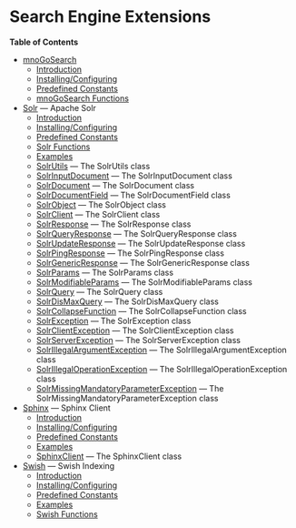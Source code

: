 Search Engine Extensions
========================

**Table of Contents**

-   [mnoGoSearch](/book/mnogosearch.html)
    -   [Introduction](/intro/mnogosearch.html)
    -   [Installing/Configuring](/mnogosearch/setup.html)
    -   [Predefined Constants](/mnogosearch/constants.html)
    -   [mnoGoSearch Functions](/ref/mnogosearch.html)
-   [Solr](/book/solr.html) — Apache Solr
    -   [Introduction](/intro/solr.html)
    -   [Installing/Configuring](/solr/setup.html)
    -   [Predefined Constants](/solr/constants.html)
    -   [Solr Functions](/ref/solr.html)
    -   [Examples](/solr/examples.html)
    -   [SolrUtils](/class/solrutils.html) — The SolrUtils class
    -   [SolrInputDocument](/class/solrinputdocument.html) — The
        SolrInputDocument class
    -   [SolrDocument](/class/solrdocument.html) — The SolrDocument
        class
    -   [SolrDocumentField](/class/solrdocumentfield.html) — The
        SolrDocumentField class
    -   [SolrObject](/class/solrobject.html) — The SolrObject class
    -   [SolrClient](/class/solrclient.html) — The SolrClient class
    -   [SolrResponse](/class/solrresponse.html) — The SolrResponse
        class
    -   [SolrQueryResponse](/class/solrqueryresponse.html) — The
        SolrQueryResponse class
    -   [SolrUpdateResponse](/class/solrupdateresponse.html) — The
        SolrUpdateResponse class
    -   [SolrPingResponse](/class/solrpingresponse.html) — The
        SolrPingResponse class
    -   [SolrGenericResponse](/class/solrgenericresponse.html) — The
        SolrGenericResponse class
    -   [SolrParams](/class/solrparams.html) — The SolrParams class
    -   [SolrModifiableParams](/class/solrmodifiableparams.html) — The
        SolrModifiableParams class
    -   [SolrQuery](/class/solrquery.html) — The SolrQuery class
    -   [SolrDisMaxQuery](/class/solrdismaxquery.html) — The
        SolrDisMaxQuery class
    -   [SolrCollapseFunction](/class/solrcollapsefunction.html) — The
        SolrCollapseFunction class
    -   [SolrException](/class/solrexception.html) — The SolrException
        class
    -   [SolrClientException](/class/solrclientexception.html) — The
        SolrClientException class
    -   [SolrServerException](/class/solrserverexception.html) — The
        SolrServerException class
    -   [SolrIllegalArgumentException](/class/solrillegalargumentexception.html)
        — The SolrIllegalArgumentException class
    -   [SolrIllegalOperationException](/class/solrillegaloperationexception.html)
        — The SolrIllegalOperationException class
    -   [SolrMissingMandatoryParameterException](/class/solrmissingmandatoryparameterexception.html)
        — The SolrMissingMandatoryParameterException class
-   [Sphinx](/book/sphinx.html) — Sphinx Client
    -   [Introduction](/intro/sphinx.html)
    -   [Installing/Configuring](/sphinx/setup.html)
    -   [Predefined Constants](/sphinx/constants.html)
    -   [Examples](/sphinx/examples.html)
    -   [SphinxClient](/class/sphinxclient.html) — The SphinxClient
        class
-   [Swish](/book/swish.html) — Swish Indexing
    -   [Introduction](/intro/swish.html)
    -   [Installing/Configuring](/swish/setup.html)
    -   [Predefined Constants](/swish/constants.html)
    -   [Examples](/swish/examples.html)
    -   [Swish Functions](/ref/swish.html)
